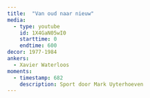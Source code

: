 ```yaml
---
title:  "Van oud naar nieuw"
media:
  - type: youtube
    id: 1X4GaN05wI0
    starttime: 0
    endtime: 600
decor: 1977-1984
ankers:
  - Xavier Waterloos
moments:
  - timestamp: 682
    description: Sport door Mark Uyterhoeven
---
```

